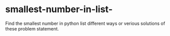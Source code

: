 # smallest-number-in-list-
Find the smallest number in python list 
different ways or verious solutions of these problem statement.
